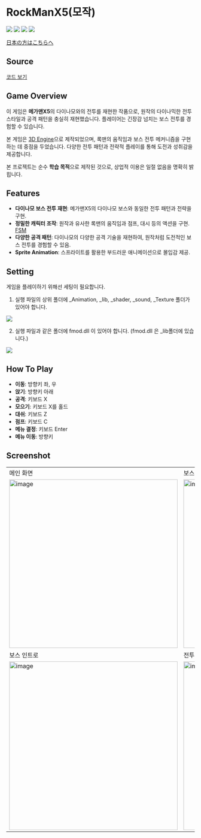 # RockManX5(모작)

<img src ="https://img.shields.io/badge/Windows-0078D6?style=for-the-badge&logo=windows&logoColor=white"> <img src ="https://img.shields.io/badge/Direct_X-006600?style=for-the-badge&logo=directx&logoColor=black"> <img src ="https://img.shields.io/badge/c++-%2300599C.svg?style=for-the-badge&logo=c%2B%2B&logoColor=white"> <img src="https://img.shields.io/badge/fmod-000000?style=for-the-badge&logo=fmod&logoColor=white">

[日本の方はこちらへ](./README.JP.md)

## Source

[코드 보기](https://github.com/HongSongUi/RockMan/tree/master/Megaman)

## Game Overview
이 게임은 **메가맨X5**의 다이나모와의 전투를 재현한 작품으로, 원작의 다이나믹한 전투 스타일과 공격 패턴을 충실히 재현했습니다. 플레이어는 긴장감 넘치는 보스 전투를 경험할 수 있습니다.

본 게임은 [3D Engine](https://github.com/HongSongUi/Engine)으로 제작되었으며, 록맨의 움직임과 보스 전투 메커니즘을 구현하는 데 중점을 두었습니다. 다양한 전투 패턴과 전략적 플레이를 통해 도전과 성취감을 제공합니다.

본 프로젝트는 순수 **학습 목적**으로 제작된 것으로, 상업적 이용은 일절 없음을 명확히 밝힙니다.

## Features
- **다이나모 보스 전투 재현**: 메가맨X5의 다이나모 보스와 동일한 전투 패턴과 전략을 구현.
- **정밀한 캐릭터 조작**: 원작과 유사한 록맨의 움직임과 점프, 대시 등의 액션을 구현.　[FSM](https://github.com/HongSongUi/RockMan/tree/master/Megaman/FSM)
- **다양한 공격 패턴**: 다이나모의 다양한 공격 기술을 재현하여, 원작처럼 도전적인 보스 전투를 경험할 수 있음.
- **Sprite Animation**: 스프라이트를 활용한 부드러운 애니메이션으로 몰입감 제공.


## Setting
게임을 플레이하기 위해선 세팅이 필요합니다.

1. 실행 파일의 상위 폴더에 _Animation, _lib, _shader, _sound, _Texture 폴더가 있어야 합니다.

<img src ="https://github.com/user-attachments/assets/0cd8db05-fb8a-433e-af5e-655bde7dd8d9">

2. 실행 파일과 같은 폴더에 fmod.dll 이 있어야 합니다. (fmod.dll 은 _lib폴더에 있습니다.)

<img src ="https://github.com/user-attachments/assets/451ed600-6ba0-47be-9a40-9289b3c9b04a">

## How To Play
- **이동**: 방향키 좌, 우
- **앉기**: 방향키 아래
- **공격**: 키보드 X
- **모으기**: 키보드 X를 홀드
- **대쉬**: 키보드 Z
- **점프**: 키보드 C
- **메뉴 결정**: 키보드 Enter
- **메뉴 이동**: 방향키


## Screenshot
|  |   |
|---|---|
|메인 화면|보스 선택|
|<img width="450" alt="image" src="https://github.com/user-attachments/assets/5a00f104-b546-4c04-8af7-8c59e939db61">|<img width="450" alt="image" src="https://github.com/user-attachments/assets/aba6effc-d574-4dd9-8f3b-01750b60b610">|
|보스 인트로|전투|
|<img width="450" alt="image" src="https://github.com/user-attachments/assets/8c84129d-ea3a-4a37-9fd7-98affc551817">|<img width="450" alt="image" src="https://github.com/user-attachments/assets/98172b1e-4c9f-4cbd-b138-48c4943297b6">|
